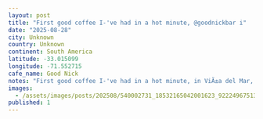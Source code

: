 ```yaml
---
layout: post
title: "First good coffee I-'ve had in a hot minute, @goodnickbar i"
date: "2025-08-28"
city: Unknown
country: Unknown
continent: South America
latitude: -33.015099
longitude: -71.552715
cafe_name: Good Nick
notes: "First good coffee I-'ve had in a hot minute, in ViÃ±a del Mar, is doing a spot of work so I decided to get back on my shit and hunt down a good cafe for a stop on the #worldcoffeetour (neither dog is named nick)"
images:
  - /assets/images/posts/202508/540002731_18532165042001623_9222496751397690357_n_18077193815002841.jpg
published: 1
---
```


